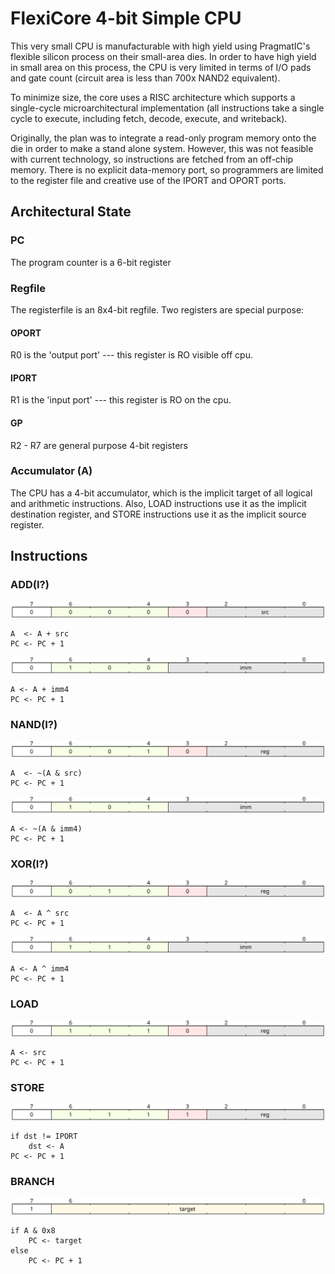 # FlexiCore 4-bit Simple CPU

This very small CPU is manufacturable with high yield using PragmatIC's
flexible silicon process on their small-area dies. In order to have high
yield in small area on this process, the CPU is very limited in terms of
I/O pads and gate count (circuit area is less than 700x NAND2 equivalent).

To minimize size, the core uses a RISC architecture which supports a
single-cycle microarchitectural implementation (all instructions take a single
cycle to execute, including fetch, decode, execute, and writeback).

Originally, the plan was to integrate a read-only program memory onto the
die in order to make a stand alone system.
However, this was not feasible with current technology, so instructions
are fetched from an off-chip memory.  There is no explicit data-memory port,
so programmers are limited to the register file and creative use of the
IPORT and OPORT ports.

## Architectural State

### PC

The program counter is a 6-bit register

### Regfile

The registerfile is an 8x4-bit regfile.  Two registers are special purpose:

#### OPORT

R0 is the 'output port' --- this register is RO visible off cpu.

#### IPORT

R1 is the 'input port' --- this register is RO on the cpu.

#### GP

R2 - R7 are general purpose 4-bit registers

### Accumulator (A)

The CPU has a 4-bit accumulator, which is the implicit target of all
logical and arithmetic instructions.  Also, LOAD instructions use it
as the implicit destination register, and STORE instructions use it as the
implicit source register.

## Instructions

### ADD(I?)

![ADD](./diag/add.svg)

```
A  <- A + src
PC <- PC + 1
```

![ADDI](./diag/addi.svg)

```
A <- A + imm4
PC <- PC + 1
```

### NAND(I?)

![NAND](./diag/nand.svg)

```
A  <- ~(A & src)
PC <- PC + 1
```

![NANDI](./diag/nandi.svg)

```
A <- ~(A & imm4)
PC <- PC + 1
```

### XOR(I?)

![NAND](./diag/xor.svg)

```
A  <- A ^ src
PC <- PC + 1
```

![NANDI](./diag/xori.svg)

```
A <- A ^ imm4
PC <- PC + 1
```

### LOAD

![LOAD](./diag/load.svg)

```
A <- src 
PC <- PC + 1
```

### STORE

![LOAD](./diag/store.svg)

```
if dst != IPORT
    dst <- A
PC <- PC + 1
```

### BRANCH

![BRANCH](./diag/branch.svg)

```
if A & 0x8
    PC <- target
else
    PC <- PC + 1
```

